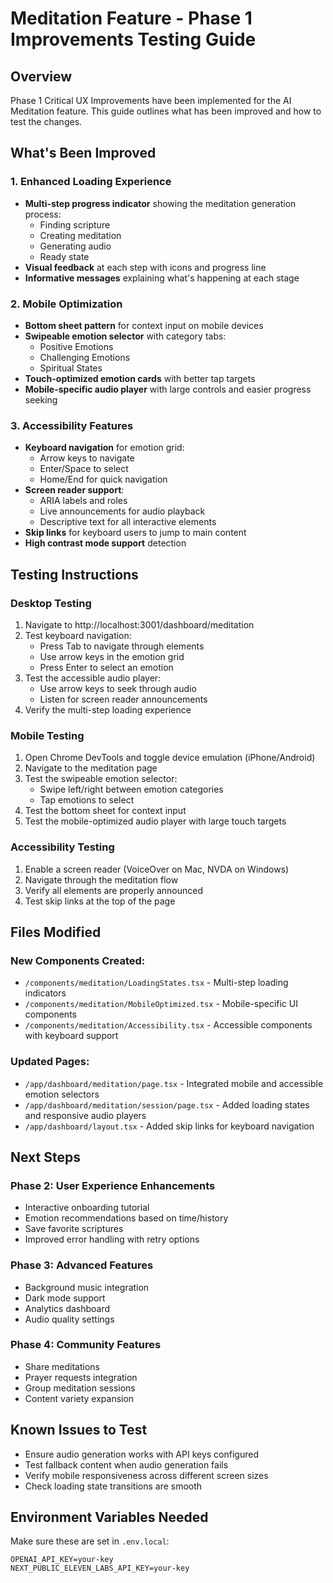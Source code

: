 # Meditation Feature - Phase 1 Improvements Testing Guide

## Overview
Phase 1 Critical UX Improvements have been implemented for the AI Meditation feature. This guide outlines what has been improved and how to test the changes.

## What's Been Improved

### 1. Enhanced Loading Experience
- **Multi-step progress indicator** showing the meditation generation process:
  - Finding scripture
  - Creating meditation  
  - Generating audio
  - Ready state
- **Visual feedback** at each step with icons and progress line
- **Informative messages** explaining what's happening at each stage

### 2. Mobile Optimization
- **Bottom sheet pattern** for context input on mobile devices
- **Swipeable emotion selector** with category tabs:
  - Positive Emotions
  - Challenging Emotions
  - Spiritual States
- **Touch-optimized emotion cards** with better tap targets
- **Mobile-specific audio player** with large controls and easier progress seeking

### 3. Accessibility Features
- **Keyboard navigation** for emotion grid:
  - Arrow keys to navigate
  - Enter/Space to select
  - Home/End for quick navigation
- **Screen reader support**:
  - ARIA labels and roles
  - Live announcements for audio playback
  - Descriptive text for all interactive elements
- **Skip links** for keyboard users to jump to main content
- **High contrast mode support** detection

## Testing Instructions

### Desktop Testing

1. Navigate to http://localhost:3001/dashboard/meditation
2. Test keyboard navigation:
   - Press Tab to navigate through elements
   - Use arrow keys in the emotion grid
   - Press Enter to select an emotion
3. Test the accessible audio player:
   - Use arrow keys to seek through audio
   - Listen for screen reader announcements
4. Verify the multi-step loading experience

### Mobile Testing

1. Open Chrome DevTools and toggle device emulation (iPhone/Android)
2. Navigate to the meditation page
3. Test the swipeable emotion selector:
   - Swipe left/right between emotion categories
   - Tap emotions to select
4. Test the bottom sheet for context input
5. Test the mobile-optimized audio player with large touch targets

### Accessibility Testing

1. Enable a screen reader (VoiceOver on Mac, NVDA on Windows)
2. Navigate through the meditation flow
3. Verify all elements are properly announced
4. Test skip links at the top of the page

## Files Modified

### New Components Created:
- `/components/meditation/LoadingStates.tsx` - Multi-step loading indicators
- `/components/meditation/MobileOptimized.tsx` - Mobile-specific UI components
- `/components/meditation/Accessibility.tsx` - Accessible components with keyboard support

### Updated Pages:
- `/app/dashboard/meditation/page.tsx` - Integrated mobile and accessible emotion selectors
- `/app/dashboard/meditation/session/page.tsx` - Added loading states and responsive audio players
- `/app/dashboard/layout.tsx` - Added skip links for keyboard navigation

## Next Steps

### Phase 2: User Experience Enhancements
- Interactive onboarding tutorial
- Emotion recommendations based on time/history
- Save favorite scriptures
- Improved error handling with retry options

### Phase 3: Advanced Features
- Background music integration
- Dark mode support
- Analytics dashboard
- Audio quality settings

### Phase 4: Community Features
- Share meditations
- Prayer requests integration
- Group meditation sessions
- Content variety expansion

## Known Issues to Test
- Ensure audio generation works with API keys configured
- Test fallback content when audio generation fails
- Verify mobile responsiveness across different screen sizes
- Check loading state transitions are smooth

## Environment Variables Needed
Make sure these are set in `.env.local`:
```
OPENAI_API_KEY=your-key
NEXT_PUBLIC_ELEVEN_LABS_API_KEY=your-key
```